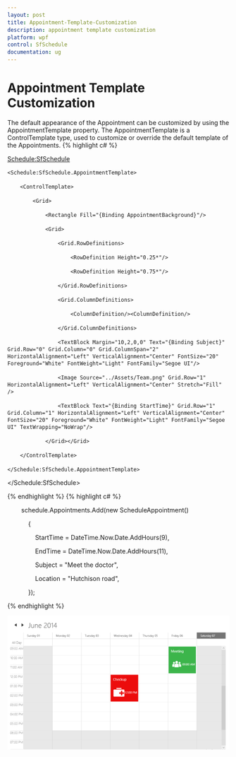 ```yaml
---
layout: post
title: Appointment-Template-Customization
description: appointment template customization
platform: wpf
control: SfSchedule
documentation: ug
---
```


# Appointment Template Customization

The default appearance of the Appointment can be customized by using the AppointmentTemplate property. The AppointmentTemplate is a ControlTemplate type, used to customize or override the default template of the Appointments.
{% highlight c# %}

<Schedule:SfSchedule>

    <Schedule:SfSchedule.AppointmentTemplate>

        <ControlTemplate>

            <Grid>

                <Rectangle Fill="{Binding AppointmentBackground}"/>

                <Grid>

                    <Grid.RowDefinitions>

                        <RowDefinition Height="0.25*"/>

                        <RowDefinition Height="0.75*"/>

                    </Grid.RowDefinitions>

                    <Grid.ColumnDefinitions>

                        <ColumnDefinition/><ColumnDefinition/>

                    </Grid.ColumnDefinitions>

                    <TextBlock Margin="10,2,0,0" Text="{Binding Subject}" Grid.Row="0" Grid.Column="0" Grid.ColumnSpan="2" HorizontalAlignment="Left" VerticalAlignment="Center" FontSize="20" Foreground="White" FontWeight="Light" FontFamily="Segoe UI"/>

                    <Image Source="../Assets/Team.png" Grid.Row="1" HorizontalAlignment="Left" VerticalAlignment="Center" Stretch="Fill" />

                    <TextBlock Text="{Binding StartTime}" Grid.Row="1" Grid.Column="1" HorizontalAlignment="Left" VerticalAlignment="Center" FontSize="20" Foreground="White" FontWeight="Light" FontFamily="Segoe UI" TextWrapping="NoWrap"/>

                </Grid></Grid>

        </ControlTemplate>

    </Schedule:SfSchedule.AppointmentTemplate>

</Schedule:SfSchedule>  

{% endhighlight %}
{% highlight c# %}


        schedule.Appointments.Add(new ScheduleAppointment()

            {

                StartTime = DateTime.Now.Date.AddHours(9),

                EndTime = DateTime.Now.Date.AddHours(11),

                Subject = "Meet the doctor",

                Location = "Hutchison road",

            });


{% endhighlight  %}




![](Appointment-Template-Customization_images/Appointment-Template-Customization_img1.png)





